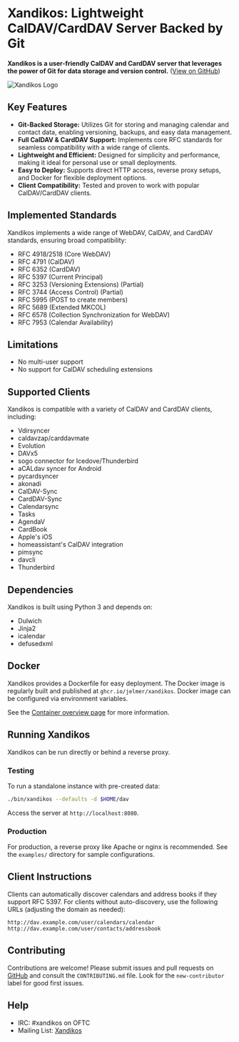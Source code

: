 # Xandikos: Lightweight CalDAV/CardDAV Server Backed by Git

**Xandikos is a user-friendly CalDAV and CardDAV server that leverages the power of Git for data storage and version control.** ([View on GitHub](https://github.com/jelmer/xandikos))

![Xandikos Logo](logo.png)

## Key Features

*   **Git-Backed Storage:** Utilizes Git for storing and managing calendar and contact data, enabling versioning, backups, and easy data management.
*   **Full CalDAV & CardDAV Support:** Implements core RFC standards for seamless compatibility with a wide range of clients.
*   **Lightweight and Efficient:** Designed for simplicity and performance, making it ideal for personal use or small deployments.
*   **Easy to Deploy:** Supports direct HTTP access, reverse proxy setups, and Docker for flexible deployment options.
*   **Client Compatibility:** Tested and proven to work with popular CalDAV/CardDAV clients.

## Implemented Standards

Xandikos implements a wide range of WebDAV, CalDAV, and CardDAV standards, ensuring broad compatibility:

*   RFC 4918/2518 (Core WebDAV)
*   RFC 4791 (CalDAV)
*   RFC 6352 (CardDAV)
*   RFC 5397 (Current Principal)
*   RFC 3253 (Versioning Extensions) (Partial)
*   RFC 3744 (Access Control) (Partial)
*   RFC 5995 (POST to create members)
*   RFC 5689 (Extended MKCOL)
*   RFC 6578 (Collection Synchronization for WebDAV)
*   RFC 7953 (Calendar Availability)

## Limitations

*   No multi-user support
*   No support for CalDAV scheduling extensions

## Supported Clients

Xandikos is compatible with a variety of CalDAV and CardDAV clients, including:

*   Vdirsyncer
*   caldavzap/carddavmate
*   Evolution
*   DAVx5
*   sogo connector for Icedove/Thunderbird
*   aCALdav syncer for Android
*   pycardsyncer
*   akonadi
*   CalDAV-Sync
*   CardDAV-Sync
*   Calendarsync
*   Tasks
*   AgendaV
*   CardBook
*   Apple's iOS
*   homeassistant's CalDAV integration
*   pimsync
*   davcli
*   Thunderbird

## Dependencies

Xandikos is built using Python 3 and depends on:

*   Dulwich
*   Jinja2
*   icalendar
*   defusedxml

## Docker

Xandikos provides a Dockerfile for easy deployment. The Docker image is regularly built and published at `ghcr.io/jelmer/xandikos`. Docker image can be configured via environment variables.

See the [Container overview page](https://github.com/jelmer/xandikos/pkgs/container/xandikos) for more information.

## Running Xandikos

Xandikos can be run directly or behind a reverse proxy.

### Testing

To run a standalone instance with pre-created data:

```bash
./bin/xandikos --defaults -d $HOME/dav
```

Access the server at `http://localhost:8080`.

### Production

For production, a reverse proxy like Apache or nginx is recommended. See the `examples/` directory for sample configurations.

## Client Instructions

Clients can automatically discover calendars and address books if they support RFC 5397.  For clients without auto-discovery, use the following URLs (adjusting the domain as needed):

```
http://dav.example.com/user/calendars/calendar
http://dav.example.com/user/contacts/addressbook
```

## Contributing

Contributions are welcome!  Please submit issues and pull requests on [GitHub](https://github.com/jelmer/xandikos/issues/new) and consult the `CONTRIBUTING.md` file.  Look for the `new-contributor` label for good first issues.

## Help

*   IRC: #xandikos on OFTC
*   Mailing List: [Xandikos](https://groups.google.com/forum/#!forum/xandikos)